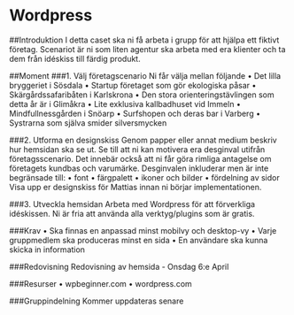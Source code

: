 # Wordpress

##Introduktion
I detta caset ska ni få arbeta i grupp för att hjälpa ett fiktivt företag. Scenariot är ni som liten agentur ska arbeta med era klienter och ta dem från idéskiss till färdig produkt.

##Moment
###1. Välj företagscenario
Ni får välja mellan följande
•	Det lilla bryggeriet i Sösdala
•	Startup företaget som gör ekologiska påsar
•	Skärgårdssafaribåten i Karlskrona
•	Den stora orienteringstävlingen som detta år är i Glimåkra
•	Lite exklusiva kallbadhuset vid Immeln
•	Mindfullnessgården i Snöarp
•	Surfshopen och deras bar i Varberg
•	Systrarna som själva smider silversmycken

###2. Utforma en designskiss
Genom papper eller annat medium beskriv hur hemsidan ska se ut. Se till att ni kan motivera era desginval utifrån företagsscenario. Det innebär också att ni får göra rimliga antagelse om företagets kundbas och varumärke. Desginvalen inkluderar men är inte begränsade till:
•	font
•	färgpalett
•	ikoner och bilder
•	fördelning av sidor
Visa upp er designskiss för Mattias innan ni börjar implementationen.

###3. Utveckla hemsidan
Arbeta med Wordpress för att förverkliga idéskissen. Ni är fria att använda alla verktyg/plugins som är gratis.

###Krav
•	Ska finnas en anpassad minst mobilvy och desktop-vy
•	Varje gruppmedlem ska produceras minst en sida
•	En användare ska kunna skicka in information

###Redovisning
Redovisning av hemsida - Onsdag 6:e April

###Resurser
•	wpbeginner.com
•	wordpress.com

###Gruppindelning
Kommer uppdateras senare
